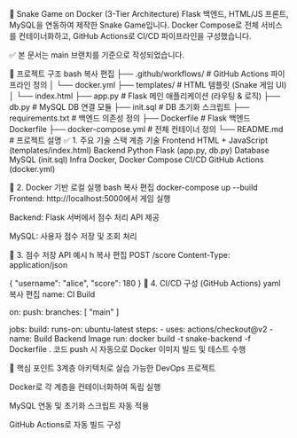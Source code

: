 🐍 Snake Game on Docker (3-Tier Architecture)
Flask 백엔드, HTML/JS 프론트, MySQL을 연동하여 제작한 Snake Game입니다.
Docker Compose로 전체 서비스를 컨테이너화하고, GitHub Actions로 CI/CD 파이프라인을 구성했습니다.

✅ 본 문서는 main 브랜치를 기준으로 작성되었습니다.

📁 프로젝트 구조
bash
복사
편집
├── .github/workflows/           # GitHub Actions 파이프라인 정의
│   └── docker.yml
├── templates/                   # HTML 템플릿 (Snake 게임 UI)
│   └── index.html
├── app.py                       # Flask 메인 애플리케이션 (라우팅 & 로직)
├── db.py                        # MySQL DB 연결 모듈
├── init.sql                     # DB 초기화 스크립트
├── requirements.txt             # 백엔드 의존성 정의
├── Dockerfile                   # Flask 백엔드 Dockerfile
├── docker-compose.yml           # 전체 컨테이너 정의
└── README.md                    # 프로젝트 설명
✅ 1. 주요 기술 스택
계층	기술
Frontend	HTML + JavaScript (templates/index.html)
Backend	Python Flask (app.py, db.py)
Database	MySQL (init.sql)
Infra	Docker, Docker Compose
CI/CD	GitHub Actions (docker.yml)

🐳 2. Docker 기반 로컬 실행
bash
복사
편집
docker-compose up --build
Frontend: http://localhost:5000에서 게임 실행

Backend: Flask 서버에서 점수 처리 API 제공

MySQL: 사용자 점수 저장 및 조회 처리

🔁 3. 점수 저장 API 예시
h
복사
편집
POST /score
Content-Type: application/json

{
  "username": "alice",
  "score": 180
}
🔧 4. CI/CD 구성 (GitHub Actions)
yaml
복사
편집
name: CI Build

on:
  push:
    branches: [ "main" ]

jobs:
  build:
    runs-on: ubuntu-latest
    steps:
      - uses: actions/checkout@v2
      - name: Build Backend Image
        run: docker build -t snake-backend -f Dockerfile .
코드 push 시 자동으로 Docker 이미지 빌드 및 테스트 수행

🧩 핵심 포인트
3계층 아키텍처로 실습 가능한 DevOps 프로젝트

Docker로 각 계층을 컨테이너화하여 독립 실행

MySQL 연동 및 초기화 스크립트 자동 적용

GitHub Actions로 자동 빌드 구성
